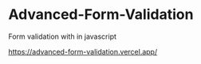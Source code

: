 # Advanced-Form-Validation
Form validation with in javascript

https://advanced-form-validation.vercel.app/
